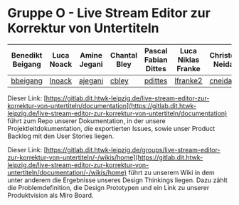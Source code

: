 # Gruppe O - Live Stream Editor zur Korrektur von Untertiteln

| Benedikt Beigang      | Luca Noack         | Amine Jegani       | Chantal Bley        | Pascal Fabian Dittes | Luca Niklas Franke  | Christoph Neidahl  | Finn Johann Romeis |
|-----------------------|--------------------|--------------------|---------------------|----------------------|---------------------|---------------------|---------------------|
| [bbeigang](https://gitlab.imn.htwk-leipzig.de/bbeigang) | [lnoack](https://gitlab.imn.htwk-leipzig.de/lnoack) | [ajegani](https://gitlab.imn.htwk-leipzig.de/ajegani) | [cbley](https://gitlab.imn.htwk-leipzig.de/cbley) | [pdittes](https://gitlab.imn.htwk-leipzig.de/pdittes) | [lfranke2](https://gitlab.imn.htwk-leipzig.de/lfranke2) | [cneidahl](https://gitlab.imn.htwk-leipzig.de/cneidahl) | [fromeis](https://gitlab.imn.htwk-leipzig.de/fromeis) |

Dieser Link:
[https://gitlab.dit.htwk-leipzig.de/live-stream-editor-zur-korrektur-von-untertiteln/documentation](https://gitlab.dit.htwk-leipzig.de/live-stream-editor-zur-korrektur-von-untertiteln/documentation) 
führt zum Repo unserer Dokumentation, in der unsere Projektleitdokumentation, die exportierten Issues, sowie unser Product Backlog mit den User Stories liegen.

Dieser Link:
[https://gitlab.dit.htwk-leipzig.de/groups/live-stream-editor-zur-korrektur-von-untertiteln/-/wikis/home](https://gitlab.dit.htwk-leipzig.de/live-stream-editor-zur-korrektur-von-untertiteln/documentation/-/wikis/home) 
führt zu unserem Wiki in dem unter anderem die Ergebnisse unseres Design Thinkings liegen. Dazu zählt die Problemdefinition, die Design Prototypen und ein Link zu unserer Produktvision als Miro Board.
